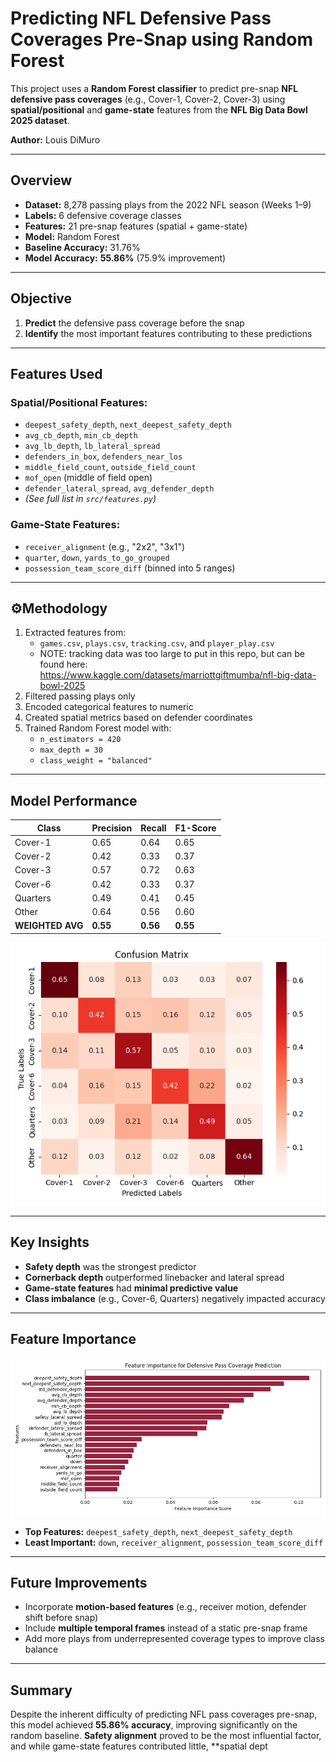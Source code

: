 # Predicting NFL Defensive Pass Coverages Pre-Snap using Random Forest

This project uses a **Random Forest classifier** to predict pre-snap **NFL defensive pass coverages** (e.g., Cover-1, Cover-2, Cover-3) using **spatial/positional** and **game-state** features from the **NFL Big Data Bowl 2025 dataset**.

**Author:** Louis DiMuro

---

## Overview

- **Dataset:** 8,278 passing plays from the 2022 NFL season (Weeks 1–9)  
- **Labels:** 6 defensive coverage classes  
- **Features:** 21 pre-snap features (spatial + game-state)  
- **Model:** Random Forest  
- **Baseline Accuracy:** 31.76%  
- **Model Accuracy:** **55.86%** (75.9% improvement)

---

## Objective

1. **Predict** the defensive pass coverage before the snap
2. **Identify** the most important features contributing to these predictions

---

## Features Used

### Spatial/Positional Features:
- `deepest_safety_depth`, `next_deepest_safety_depth`
- `avg_cb_depth`, `min_cb_depth`
- `avg_lb_depth`, `lb_lateral_spread`
- `defenders_in_box`, `defenders_near_los`
- `middle_field_count`, `outside_field_count`
- `mof_open` (middle of field open)
- `defender_lateral_spread`, `avg_defender_depth`
- *(See full list in `src/features.py`)*

### Game-State Features:
- `receiver_alignment` (e.g., "2x2", "3x1")
- `quarter`, `down`, `yards_to_go_grouped`
- `possession_team_score_diff` (binned into 5 ranges)

---

## ⚙Methodology

1. Extracted features from:
    - `games.csv`, `plays.csv`, `tracking.csv`, and `player_play.csv`
    - NOTE: tracking data was too large to put in this repo, but can be found here: https://www.kaggle.com/datasets/marriottgiftmumba/nfl-big-data-bowl-2025
2. Filtered passing plays only
3. Encoded categorical features to numeric
4. Created spatial metrics based on defender coordinates
5. Trained Random Forest model with:
    - `n_estimators = 420`
    - `max_depth = 30`
    - `class_weight = "balanced"`

---

## Model Performance

| Class        | Precision | Recall | F1-Score |
|--------------|-----------|--------|----------|
| Cover-1      | 0.65      | 0.64   | 0.65     |
| Cover-2      | 0.42      | 0.33   | 0.37     |
| Cover-3      | 0.57      | 0.72   | 0.63     |
| Cover-6      | 0.42      | 0.33   | 0.37     |
| Quarters     | 0.49      | 0.41   | 0.45     |
| Other        | 0.64      | 0.56   | 0.60     |
| **WEIGHTED AVG** | **0.55** | **0.56** | **0.55** |

![Confusion Matrix](diagrams/rf_confusion_matrix.png)

---

## Key Insights

- **Safety depth** was the strongest predictor
- **Cornerback depth** outperformed linebacker and lateral spread
- **Game-state features** had **minimal predictive value**
- **Class imbalance** (e.g., Cover-6, Quarters) negatively impacted accuracy

---

## Feature Importance

![Feature Importance](diagrams/rf_feature_importance.png)

- **Top Features:** `deepest_safety_depth`, `next_deepest_safety_depth`
- **Least Important:** `down`, `receiver_alignment`, `possession_team_score_diff`

---

## Future Improvements

- Incorporate **motion-based features** (e.g., receiver motion, defender shift before snap)
- Include **multiple temporal frames** instead of a static pre-snap frame
- Add more plays from underrepresented coverage types to improve class balance

---

## Summary

Despite the inherent difficulty of predicting NFL pass coverages pre-snap, this model achieved **55.86% accuracy**, improving significantly on the random baseline. **Safety alignment** proved to be the most influential factor, and while game-state features contributed little, **spatial dept
